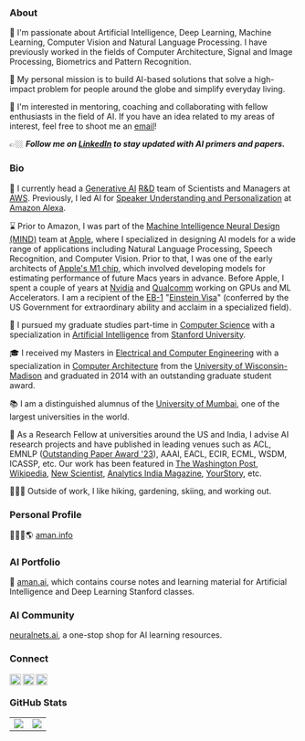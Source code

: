 ### About

🔭 I'm passionate about Artificial Intelligence, Deep Learning, Machine Learning, Computer Vision and Natural Language Processing. I have previously worked in the fields of Computer Architecture, Signal and Image Processing, Biometrics and Pattern Recognition. 

💭 My personal mission is to build AI-based solutions that solve a high-impact problem for people around the globe and simplify everyday living.

👯 I'm interested in mentoring, coaching and collaborating with fellow enthusiasts in the field of AI. If you have an idea related to my areas of interest, feel free to shoot me an [email](mailto:hi@aman.ai)! 

👉🏼 ***Follow me on [LinkedIn](http://linkedin.aman.ai) to stay updated with AI primers and papers.***

### Bio

🧠 I currently head a [Generative AI](https://aws.amazon.com/generative-ai/innovation-center/) [R&D](https://press.aboutamazon.com/2023/6/aws-announces-generative-ai-innovation-center) team of Scientists and Managers at [AWS](https://aws.amazon.com/). Previously, I led AI for [Speaker Understanding and Personalization](https://www.cnet.com/home/smart-home/hidden-alexa-commands-thatll-tailor-your-whole-echo-experience/) at [Amazon Alexa](https://www.amazon.science/tag/alexa).

⌛️ Prior to Amazon, I was part of the [Machine Intelligence Neural Design (MIND)](https://www.apple.com/careers/us/machine-learning-and-ai.html) team at [Apple](https://www.apple.com/), where I specialized in designing AI models for a wide range of applications including Natural Language Processing, Speech Recognition, and Computer Vision. Prior to that, I was one of the early architects of [Apple's M1 chip](https://www.apple.com/newsroom/2020/11/apple-unleashes-m1/), which involved developing models for estimating performance of future Macs years in advance. Before Apple, I spent a couple of years at [Nvidia](https://www.nvidia.com) and [Qualcomm](https://www.qualcomm.com) working on GPUs and ML Accelerators. I am a recipient of the [EB-1](https://www.uscis.gov/working-in-the-united-states/permanent-workers/employment-based-immigration-first-preference-eb-1) "[Einstein Visa](https://economictimes.indiatimes.com/nri/migrate/do-you-qualify-for-an-einstein-green-card/articleshow/82768200.cms)" (conferred by the US Government for extraordinary ability and acclaim in a specialized field).

🌱 I pursued my graduate studies part-time in [Computer Science](https://cs.stanford.edu/) with a specialization in [Artificial Intelligence](http://ai.stanford.edu/) from [Stanford University](https://www.stanford.edu/). 

🎓 I received my Masters in [Electrical and Computer Engineering](http://www.ece.wisc.edu/) with a specialization in [Computer Architecture](http://rsrch.cs.wisc.edu/arch/uwarch/?q=node/69) from the [University of Wisconsin-Madison](https://www.wisc.edu/) and graduated in 2014 with an outstanding graduate student award.

📚 I am a distinguished alumnus of the [University of Mumbai](https://www.mu.ac.in/), one of the largest universities in the world.

📝 As a Research Fellow at universities around the US and India, I advise AI research projects and have published in leading venues such as ACL, EMNLP ([Outstanding Paper Award '23](https://www.linkedin.com/feed/update/urn:li:activity:7139818581160071168/)), AAAI, EACL, ECIR, ECML, WSDM, ICASSP, etc. Our work has been featured in [The Washington Post](https://www.washingtonpost.com/opinions/2023/12/27/artificial-intelligence-hallucinations/), [Wikipedia](https://aman.info/research/Wikipedia_HallucinationPage_Citation.jpeg), [New Scientist](https://www.newscientist.com/article/2434100-would-an-ai-judge-be-able-to-efficiently-dispense-justice/), [Analytics India Magazine](https://analyticsindiamag.com/meet-the-ai-expert-building-indic-llms-with-iits/), [YourStory](https://yourstory.com/2024/01/indic-llms-healthcare-aman-chadha-iits), etc.

🏃🏻‍♂️ Outside of work, I like hiking, gardening, skiing, and working out.

### Personal Profile

🧑🏻‍💻🌎 [aman.info](https://www.aman.info)

### AI Portfolio

💼 [aman.ai](https://www.aman.ai), which contains course notes and learning material for Artificial Intelligence and Deep Learning Stanford classes.

### AI Community

 [neuralnets.ai](https://www.neuralnets.ai), a one-stop shop for AI learning resources.

### Connect

<a href="https://linkedin.amanchadha.com/">
  <img align="left" alt="Aman Chadha's LinkedIn" width="20px" height="20px" src="https://cdn.icon-icons.com/icons2/1753/PNG/512/iconfinder-social-media-applications-14linkedin-4102586_113786.png" />
</a>
<a href="https://citations.amanchadha.com/">
  <img align="left" alt="Aman Chadha's Google Scholar" width="20px" height="20px" src="https://cdn.icon-icons.com/icons2/2108/PNG/512/google_scholar_icon_130918.png" />
</a>
<a href="https://twitter.amanchadha.com/">
  <img align="left" alt="Aman Chadha's Twitter" width="20px" height="20px" src="https://cdn.icon-icons.com/icons2/1753/PNG/512/iconfinder-social-media-applications-6twitter-4102580_113802.png" />
</a>
<br/>

### GitHub Stats

<table class="center" style="width:100%;">
  <tr>
    <td align="center">
  <img align="center" src="https://github-readme-stats.vercel.app/api?username=amanchadha&count_private=true&show_icons=true&theme=onedark&hide_border=true" />
    </td>
    <td align="center">
  <img align="center" src="https://github-readme-stats.vercel.app/api/top-langs/?username=amanchadha&langs_count=10&layout=compact&theme=onedark&hide_border=true" />
</td>
  </tr>
</table>
